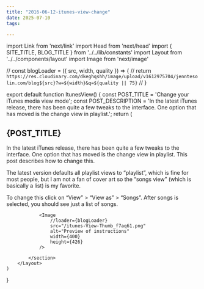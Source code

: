 ```yaml
---
title: "2016-06-12-itunes-view-change"
date: 2025-07-10
tags:

---
```


import Link from 'next/link'
import Head from 'next/head'
import { SITE_TITLE, BLOG_TITLE } from '../../lib/constants'
import Layout from '../../components/layout'
import Image from 'next/image'

// const blogLoader = ({ src, width, quality }) => {
//     return `https://res.cloudinary.com/dkeghqshh/image/upload/v1612975704/jenntesolin.com/blog${src}?w=${width}&q=${quality || 75}`
// }

export default function ItunesView() {
    const POST_TITLE = 'Change your iTunes media view mode';
    const POST_DESCRIPTION = 'In the latest iTunes release, there has been quite a few tweaks to the interface. One option that has moved is the change view in playlist.';
    return (
        <Layout>
            <Head>
                <title>{POST_TITLE} - {SITE_TITLE}</title>
                <meta name="description" content={POST_DESCRIPTION} />
            </Head>
            <section aria-labelledby="main-content">
                <h1 id="main-content">{POST_TITLE}</h1>
                <p>In the latest iTunes release, there has been quite a few tweaks to the interface. One option that has moved is the change view in playlist. This post describes how to change this.</p>
                <p>The latest version defaults all playlist views to “playlist”, which is fine for most people, but I am not a fan of cover art so the “songs view” (which is basically a list) is my favorite.</p>
                <p>To change this click on “View” &gt; “View as” &gt; “Songs”. After songs is selected, you should see just a list of songs.</p>

                <Image
                    //loader={blogLoader}
                    src="/itunes-View-Thumb_f7aq61.png"
                    alt="Preview of instructions"
                    width={400}
                    height={426}
                />
                
            </section>
        </Layout>
    )
}

